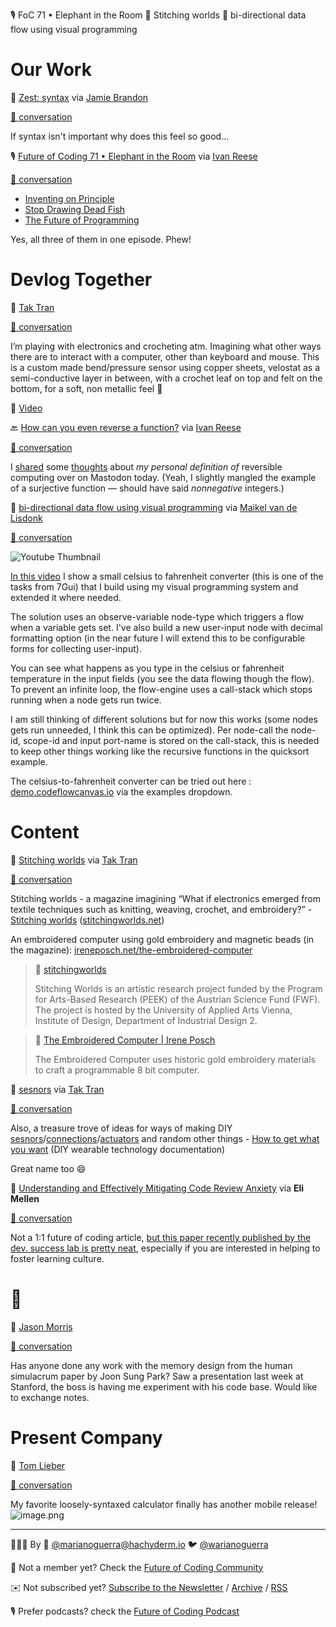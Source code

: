 <!--
.. title: Future of Coding Weekly 2024/04 Week 4
.. slug: future-of-coding-weekly-202404-week-4
.. date: 2024-04-23 12:01:57 UTC+02:00
.. tags: 
.. category: 
.. link: 
.. description: 
.. type: text
-->

🎙️ FoC 71 • Elephant in the Room 🧶 Stitching worlds 🎥 bi-directional data flow using visual programming

# Our Work

📝 [Zest: syntax](https://www.scattered-thoughts.net/writing/zest-syntax/) via [Jamie Brandon](https://scattered-thoughts.net/)

[🧵 conversation](https://history.futureofcoding.org/history/weekly/2024/04/W4/share-your-work.html#2024-04-17T01:57:17.603Z)

If syntax isn't important why does this feel so good...

🎙️ [Future of Coding 71 • Elephant in the Room](https://futureofcoding.org/episodes/071) via [Ivan Reese](http://ivanish.ca/)

[🧵 conversation](https://history.futureofcoding.org/history/weekly/2024/04/W4/share-your-work.html#2024-04-21T04:11:02.908Z)

* [Inventing on Principle](https://vimeo.com/906418692)
* [Stop Drawing Dead Fish](https://vimeo.com/64895205)
* [The Future of Programming](https://vimeo.com/71278954)



Yes, all three of them in one episode. Phew!

# Devlog Together

💬 [Tak Tran](https://twitter.com/zlog)

[🧵 conversation](https://history.futureofcoding.org/history/weekly/2024/04/W4/devlog-together.html#2024-04-15T22:36:44.752Z)

I’m playing with electronics and crocheting atm. Imagining what other ways there are to interact with a computer, other than keyboard and mouse. This is a custom made bend/pressure sensor using copper sheets, velostat as a semi-conductive layer in between, with a crochet leaf on top and felt on the bottom, for a soft, non metallic feel 🐑

🎥 [Video](http://history.futureofcoding.org/history/msg_files/F06/F06UH8UNSA0.mp4)

🔙 [How can you even reverse a function?](https://mastodon.social/@spiralganglion/112282956696254310) via [Ivan Reese](http://ivanish.ca/)

[🧵 conversation](https://history.futureofcoding.org/history/weekly/2024/04/W4/devlog-together.html#2024-04-17T01:43:28.682Z)

I [shared](https://mastodon.social/@spiralganglion/112282956696254310) some [thoughts](https://mastodon.social/@spiralganglion/112284014138207711) about  _my personal definition of_  reversible computing over on Mastodon today. (Yeah, I slightly mangled the example of a surjective function — should have said  _nonnegative_  integers.)

🎥 [bi-directional data flow using visual programming](https://youtu.be/3vINEOECt9w) via [Maikel van de Lisdonk](https://www.devhelpr.com/)

[🧵 conversation](https://history.futureofcoding.org/history/weekly/2024/04/W4/devlog-together.html#2024-04-20T07:28:58.971Z)

![Youtube Thumbnail](https://img.youtube.com/vi/3vINEOECt9w/hqdefault.jpg)

[In this video](https://youtu.be/3vINEOECt9w) I show a small celsius to fahrenheit converter (this is one of the tasks from 7Gui) that I build using my visual programming system and extended it where needed.

The solution uses an observe-variable node-type which triggers a flow when a variable gets set. I've also build a new user-input node with decimal formatting option (in the near future I will extend this to be configurable forms for collecting user-input).



You can see what happens as you type in the celsius or fahrenheit temperature in the input fields (you see the data flowing though the flow). To prevent an infinite loop, the flow-engine uses a call-stack which stops running when a node gets run twice.



I am still thinking of different solutions but for now this works (some nodes gets run unneeded, I think this can be optimized). Per node-call the node-id, scope-id and input port-name is stored on the call-stack, this is needed to keep other things working like the recursive functions in the quicksort example.



The celsius-to-fahrenheit converter can be tried out here : [demo.codeflowcanvas.io](https://demo.codeflowcanvas.io) via the examples dropdown.

# Content

🧶 [Stitching worlds](https://www.stitchingworlds.net/) via [Tak Tran](https://twitter.com/zlog)

[🧵 conversation](https://history.futureofcoding.org/history/weekly/2024/04/W4/linking-together.html#2024-04-15T22:28:51.596Z)

Stitching worlds - a magazine imagining “What if electronics emerged from textile techniques such as knitting, weaving, crochet, and embroidery?” - [Stitching worlds](https://fedora.phaidra.bibliothek.uni-ak.ac.at/fedora/get/o:34528/bdef:Content/get) ([stitchingworlds.net](https://www.stitchingworlds.net/))



An embroidered computer using gold embroidery and magnetic beads (in the magazine): [ireneposch.net/the-embroidered-computer](http://ireneposch.net/the-embroidered-computer/)
> 📝 [stitchingworlds](https://www.stitchingworlds.net/)
>
>Stitching Worlds is an artistic research project funded by the Program for Arts-Based Research (PEEK) of the Austrian Science Fund (FWF). The project is hosted by the University of Applied Arts Vienna, Institute of Design, Department of Industrial Design 2.

> 📝 [The Embroidered Computer | Irene Posch](http://ireneposch.net/the-embroidered-computer/)
>
>The Embroidered Computer uses historic gold embroidery materials to craft a programmable 8 bit computer.

📝 [sesnors](https://www.kobakant.at/DIY/?cat=26) via [Tak Tran](https://twitter.com/zlog)

[🧵 conversation](https://history.futureofcoding.org/history/weekly/2024/04/W4/linking-together.html#2024-04-16T07:10:29.256Z)

Also, a treasure trove of ideas for ways of making DIY [sesnors](https://www.kobakant.at/DIY/?cat=26)/[connections](https://www.kobakant.at/DIY/?p=7966)/[actuators](https://www.kobakant.at/DIY/?cat=28) and random other things - [How to get what you want](https://www.kobakant.at/DIY/) (DIY wearable technology documentation)



Great name too 😄



📝 [Understanding and Effectively Mitigating Code Review Anxiety](https://osf.io/preprints/psyarxiv/8k5a4) via **Eli Mellen**

[🧵 conversation](https://history.futureofcoding.org/history/weekly/2024/04/W4/linking-together.html#2024-04-16T14:28:30.709Z)

Not a 1:1 future of coding article, [but this paper recently published by the dev. success lab is pretty neat](https://osf.io/preprints/psyarxiv/8k5a4), especially if you are interested in helping to foster learning culture.

# 🤖

💬 [Jason Morris](https://twitter.com/RoundTableLaw)

[🧵 conversation](https://history.futureofcoding.org/history/weekly/2024/04/W4/of-ai.html#2024-04-19T17:51:50.312Z)

Has anyone done any work with the memory design from the human simulacrum paper by Joon Sung Park? Saw a presentation last week at Stanford, the boss is having me experiment with his code base. Would like to exchange notes.

# Present Company

💬 [Tom Lieber](https://twitter.com/alltom)

[🧵 conversation](https://history.futureofcoding.org/history/weekly/2024/04/W4/present-company.html#2024-04-19T23:41:22.930Z)

My favorite loosely-syntaxed calculator finally has another mobile release!
 ![image.png](http://history.futureofcoding.org/history/msg_files/F06/F06V85G8BGB.png)




----------

👨🏽‍💻 By 🐘 [@marianoguerra@hachyderm.io](https://hachyderm.io/@marianoguerra) 🐦 [@warianoguerra](https://twitter.com/warianoguerra)

💬 Not a member yet? Check the [Future of Coding Community](https://futureofcoding.org/)

✉️ Not subscribed yet? [Subscribe to the Newsletter](https://newsletter.futureofcoding.org/join/) / [Archive](https://newsletter.futureofcoding.org/archive.html) / [RSS](https://history.futureofcoding.org/newsletter/rss.xml)

🎙️ Prefer podcasts? check the [Future of Coding Podcast](https://futureofcoding.org/episodes/)
